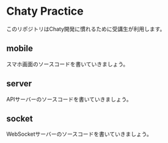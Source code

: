 # Chaty Practice
このリポジトリはChaty開発に慣れるために受講生が利用します。

## mobile
スマホ画面のソースコードを書いていきましょう。

## server
APIサーバーのソースコードを書いていきましょう。

## socket
WebSocketサーバーのソースコードを書いていきましょう。